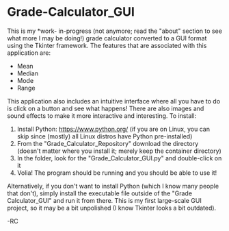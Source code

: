 # Grade-Calculator_GUI
This is my *work- in-progress (not anymore; read the "about" section to see what more I may be doing!) grade calculator converted to a GUI format using the Tkinter framework. The features that are associated with this application are:
- Mean
- Median
- Mode
- Range

This application also includes an intuitive interface where all you have to do is click on a button and see what happens!  There are also images and sound effects to make it more interactive and interesting.
To install:
1. Install Python: https://www.python.org/ (if you are on Linux, you can skip since (mostly) all Linux distros have Python pre-installed)
2. From the "Grade_Calculator_Repository" download the directory (doesn't matter where you install it; merely keep the container directory)
3. In the folder, look for the "Grade_Calculator_GUI.py" and double-click on it
4. Volia! The program should be running and you should be able to use it!

Alternatively, if you don't want to install Python (which I know many people that don't), simply install the executable file outside of the "Grade Calculator_GUI" and run it from there.
This is my first large-scale GUI project, so it may be a bit unpolished (I know Tkinter looks a bit outdated).

-RC
